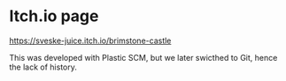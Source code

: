 # Itch.io page
https://sveske-juice.itch.io/brimstone-castle

This was developed with Plastic SCM, but we later swicthed to Git, hence the lack of history.
